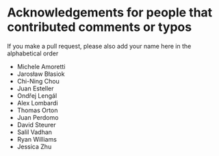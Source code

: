 # Acknowledgements for people that contributed comments or typos

If you make a pull request, please also add your name here in the alphabetical order

* Michele Amoretti
* Jarosław Błasiok
* Chi-Ning Chou
* Juan Esteller
* Ondřej Lengál
* Alex Lombardi
* Thomas Orton
* Juan Perdomo
* David Steurer
* Salil Vadhan
* Ryan Williams
* Jessica Zhu
